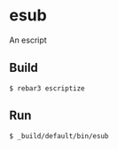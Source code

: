 esub
=====

An escript

Build
-----

    $ rebar3 escriptize

Run
---

    $ _build/default/bin/esub
